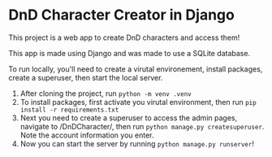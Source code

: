 # DnD Character Creator in Django
This project is a web app to create DnD characters and access them!

This app is made using Django and was made to use a SQLite database.

To run locally, you'll need to create a virutal environement, install packages, create a superuser, then start the local server.

1. After cloning the project, run `python -m venv .venv`
2. To install packages, first activate you virutal environment, then run `pip install -r requirements.txt`
3. Next you need to create a superuser to access the admin pages, navigate to /DnDCharacter/, then run `python manage.py createsuperuser`. Note the account information you enter.
4. Now you can start the server by running `python manage.py runserver`!